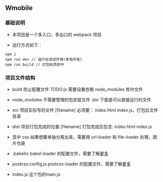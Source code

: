 ## Wmobile

### 基础说明

- 本项目是一个多入口，多出口的 webpack 项目

- 运行方式如下：

```
npm i
npm run dev // 运行在测试环境(本地开发)
npm run build // 打包到项目中
```

### 项目文件结构

- build
  防止配置文件
  TODO:js 需要设置忽略 node_modules 库中文件

- node_modules
  不需要管理的包安装文件
  .bin 下面是可以直接运行的文件

- src
  项目实际写的文件
  [filename]
  必须要： index.html index.js，打包后文件目录

- dist
  项目打包完成的位置
  [filename]
  打包完成后包含: index.html index.js

* 其中 css 如果想要单独分离出来，需要用 url-loader 和 file-loader 处理，图片也是

- .babelrc
  babel-loader 的配置文件，需要了解[更多](https://www.babeljs.cn/docs/usage/babelrc/)

- postcss.config.js
  postcss-loader 的配置文件，需要了解[更多](https://www.webpackjs.com/loaders/postcss-loader/#syntaxes)

- index.js
  这个包的main.js

